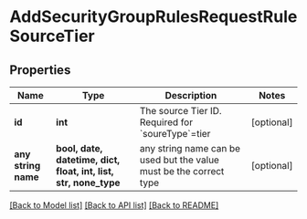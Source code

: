 # AddSecurityGroupRulesRequestRuleSourceTier


## Properties
Name | Type | Description | Notes
------------ | ------------- | ------------- | -------------
**id** | **int** | The source Tier ID. Required for &#x60;soureType&#x60;&#x3D;tier | [optional] 
**any string name** | **bool, date, datetime, dict, float, int, list, str, none_type** | any string name can be used but the value must be the correct type | [optional]

[[Back to Model list]](../README.md#documentation-for-models) [[Back to API list]](../README.md#documentation-for-api-endpoints) [[Back to README]](../README.md)


